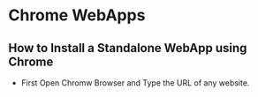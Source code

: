 # Chrome WebApps

## How to Install a Standalone WebApp using Chrome
* First Open Chromw Browser and Type the URL of any website.
